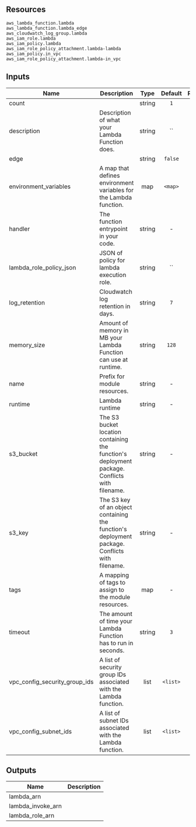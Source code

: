 ## Resources

```
aws_lambda_function.lambda
aws_lambda_function.lambda_edge
aws_cloudwatch_log_group.lambda
aws_iam_role.lambda
aws_iam_policy.lambda
aws_iam_role_policy_attachment.lambda-lambda
aws_iam_policy.in_vpc
aws_iam_role_policy_attachment.lambda-in_vpc
```

## Inputs

| Name | Description | Type | Default | Required |
|------|-------------|:----:|:-----:|:-----:|
| count |  | string | `1` | no |
| description | Description of what your Lambda Function does. | string | `` | no |
| edge |  | string | `false` | no |
| environment_variables | A map that defines environment variables for the Lambda function. | map | `<map>` | no |
| handler | The function entrypoint in your code. | string | - | yes |
| lambda_role_policy_json | JSON of policy for lambda execution role. | string | `` | no |
| log_retention | Cloudwatch log retention in days. | string | `7` | no |
| memory_size | Amount of memory in MB your Lambda Function can use at runtime. | string | `128` | no |
| name | Prefix for module resources. | string | - | yes |
| runtime | Lambda runtime | string | - | yes |
| s3_bucket | The S3 bucket location containing the function's deployment package. Conflicts with filename. | string | - | yes |
| s3_key | The S3 key of an object containing the function's deployment package. Conflicts with filename. | string | - | yes |
| tags | A mapping of tags to assign to the module resources. | map | - | yes |
| timeout | The amount of time your Lambda Function has to run in seconds. | string | `3` | no |
| vpc_config_security_group_ids | A list of security group IDs associated with the Lambda function. | list | `<list>` | no |
| vpc_config_subnet_ids | A list of subnet IDs associated with the Lambda function. | list | `<list>` | no |

## Outputs

| Name | Description |
|------|-------------|
| lambda_arn |  |
| lambda_invoke_arn |  |
| lambda_role_arn |  |

